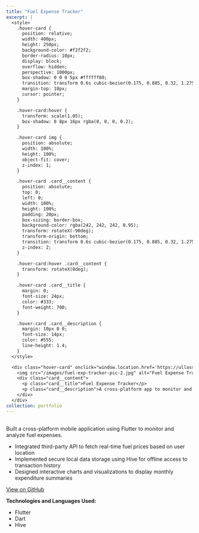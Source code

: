 ```yaml
---
title: "Fuel Expense Tracker"
excerpt: |
  <style>
    .hover-card {
      position: relative;
      width: 400px;
      height: 250px;
      background-color: #f2f2f2;
      border-radius: 10px;
      display: block;
      overflow: hidden;
      perspective: 1000px;
      box-shadow: 0 0 0 5px #ffffff80;
      transition: transform 0.6s cubic-bezier(0.175, 0.885, 0.32, 1.275), box-shadow 0.6s ease;
      margin-top: 10px;
      cursor: pointer;
    }

    .hover-card:hover {
      transform: scale(1.05);
      box-shadow: 0 8px 16px rgba(0, 0, 0, 0.2);
    }

    .hover-card img {
      position: absolute;
      width: 100%;
      height: 100%;
      object-fit: cover;
      z-index: 1;
    }

    .hover-card .card__content {
      position: absolute;
      top: 0;
      left: 0;
      width: 100%;
      height: 100%;
      padding: 20px;
      box-sizing: border-box;
      background-color: rgba(242, 242, 242, 0.95);
      transform: rotateX(-90deg);
      transform-origin: bottom;
      transition: transform 0.6s cubic-bezier(0.175, 0.885, 0.32, 1.275);
      z-index: 2;
    }

    .hover-card:hover .card__content {
      transform: rotateX(0deg);
    }

    .hover-card .card__title {
      margin: 0;
      font-size: 24px;
      color: #333;
      font-weight: 700;
    }

    .hover-card .card__description {
      margin: 10px 0 0;
      font-size: 14px;
      color: #555;
      line-height: 1.4;
    }
  </style>

  <div class="hover-card" onclick="window.location.href='https://ullassg.github.io/portfolio/2-fuel-expense-tracker/';">
    <img src="/images/fuel-exp-tracker-pic-2.jpg" alt="Fuel Expense Tracker">
    <div class="card__content">
      <p class="card__title">Fuel Expense Tracker</p>
      <p class="card__description">A cross-platform app to monitor and analyze fuel expenses.</p>
    </div>
  </div>
collection: portfolio
---
```


<div style="max-width: 800px; margin-top: 30px;">
  <p>Built a cross-platform mobile application using Flutter to monitor and analyze fuel expenses.</p>
  <ul>
    <li>Integrated third-party API to fetch real-time fuel prices based on user location</li>
    <li>Implemented secure local data storage using Hive for offline access to transaction history</li>
    <li>Designed interactive charts and visualizations to display monthly expenditure summaries</li>
  </ul>
  <p><a href="https://github.com/UllasSG/FuelExpenseTracker">View on GitHub</a></p>
  <p><strong>Technologies and Languages Used:</strong></p>
  <ul>
    <li>Flutter</li>
    <li>Dart</li>
    <li>Hive</li>
  </ul>
</div>